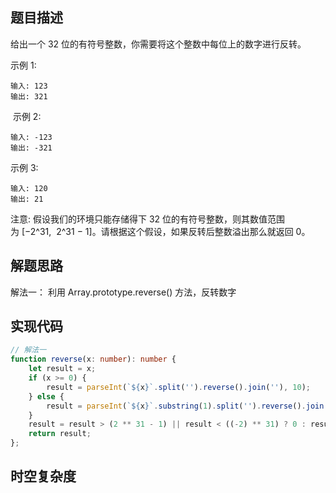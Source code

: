 ## 题目描述
给出一个 32 位的有符号整数，你需要将这个整数中每位上的数字进行反转。

示例 1:
```
输入: 123
输出: 321
```

 示例 2:
```
输入: -123
输出: -321
```

示例 3:
```
输入: 120
输出: 21
```

注意: 假设我们的环境只能存储得下 32 位的有符号整数，则其数值范围为 [−2^31,  2^31 − 1]。请根据这个假设，如果反转后整数溢出那么就返回 0。

## 解题思路
解法一： 利用 Array.prototype.reverse() 方法，反转数字

## 实现代码
```typeScript
// 解法一
function reverse(x: number): number {
    let result = x;
    if (x >= 0) {
        result = parseInt(`${x}`.split('').reverse().join(''), 10);
    } else {
        result = parseInt(`${x}`.substring(1).split('').reverse().join(''), 10) / (-1);
    }
    result = result > (2 ** 31 - 1) || result < ((-2) ** 31) ? 0 : result;
    return result;
};
```

## 时空复杂度

